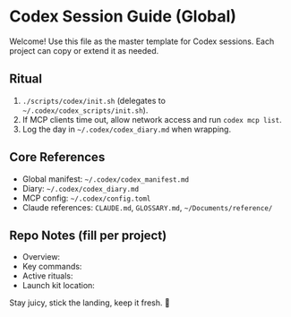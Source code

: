 # Codex Session Guide (Global)

Welcome! Use this file as the master template for Codex sessions. Each project can copy or extend it as needed.

## Ritual
1. `./scripts/codex/init.sh` (delegates to `~/.codex/codex_scripts/init.sh`).
2. If MCP clients time out, allow network access and run `codex mcp list`.
3. Log the day in `~/.codex/codex_diary.md` when wrapping.

## Core References
- Global manifest: `~/.codex/codex_manifest.md`
- Diary: `~/.codex/codex_diary.md`
- MCP config: `~/.codex/config.toml`
- Claude references: `CLAUDE.md`, `GLOSSARY.md`, `~/Documents/reference/`

## Repo Notes (fill per project)
- Overview:
- Key commands:
- Active rituals:
- Launch kit location:

Stay juicy, stick the landing, keep it fresh. 🎸
